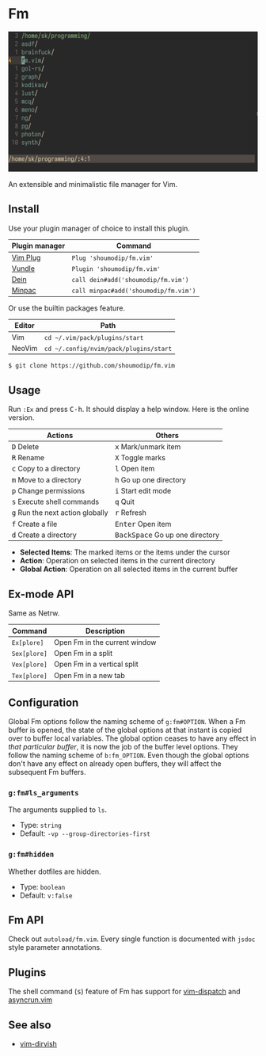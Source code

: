 # Fm
![Demo](img/demo.png)

An extensible and minimalistic file manager for Vim.

## Install
Use your plugin manager of choice to install this plugin.

| Plugin manager | Command                                                                  |
| -------------- | ------------------------------------------------------------------------ |
| [Vim Plug](https://github.com/junegunn/vim-plug)  | `Plug 'shoumodip/fm.vim'`             |
| [Vundle](https://github.com/VundleVim/Vundle.vim) | `Plugin 'shoumodip/fm.vim'`           |
| [Dein](https://github.com/Shougo/dein.vim)        | `call dein#add('shoumodip/fm.vim')`   |
| [Minpac](https://github.com/k-takata/minpac)      | `call minpac#add('shoumodip/fm.vim')` |

Or use the builtin packages feature.

| Editor | Path                                   |
| ------ | ----                                   |
| Vim    | `cd ~/.vim/pack/plugins/start`         |
| NeoVim | `cd ~/.config/nvim/pack/plugins/start` |

```console
$ git clone https://github.com/shoumodip/fm.vim
```

## Usage
Run `:Ex` and press <kbd>C-h</kbd>. It should display a help window. Here is the online version.

|          Actions                          |              Others                      |
| ----------------------------------------- | ---------------------------------------- |
| <kbd>D</kbd> Delete                       | <kbd>x</kbd>         Mark/unmark item    |
| <kbd>R</kbd> Rename                       | <kbd>X</kbd>         Toggle marks        |
| <kbd>c</kbd> Copy to a directory          | <kbd>l</kbd>         Open item           |
| <kbd>m</kbd> Move to a directory          | <kbd>h</kbd>         Go up one directory |
| <kbd>p</kbd> Change permissions           | <kbd>i</kbd>         Start edit mode     |
| <kbd>s</kbd> Execute shell commands       | <kbd>q</kbd>         Quit                |
| <kbd>g</kbd> Run the next action globally | <kbd>r</kbd>         Refresh             |
| <kbd>f</kbd> Create a file                | <kbd>Enter</kbd>     Open item           |
| <kbd>d</kbd> Create a directory           | <kbd>BackSpace</kbd> Go up one directory |

- **Selected Items**: The marked items or the items under the cursor
- **Action**:         Operation on selected items in the current directory
- **Global Action**:  Operation on all selected items in the current buffer

## Ex-mode API
Same as Netrw.

| Command      | Description                   |
| ------------ | ----------------------------- |
| `Ex[plore]`  | Open Fm in the current window |
| `Sex[plore]` | Open Fm in a split            |
| `Vex[plore]` | Open Fm in a vertical split   |
| `Tex[plore]` | Open Fm in a new tab          |

## Configuration
Global Fm options follow the naming scheme of `g:fm#OPTION`. When a Fm buffer is opened, the state of the global options at that instant is copied over to buffer local variables. The global option ceases to have any effect in *that particular buffer*, it is now the job of the buffer level options. They follow the naming scheme of `b:fm_OPTION`. Even though the global options don't have any effect on already open buffers, they will affect the subsequent Fm buffers.

### `g:fm#ls_arguments`
The arguments supplied to `ls`.

- Type: `string`
- Default: `-vp --group-directories-first`

### `g:fm#hidden`
Whether dotfiles are hidden.

- Type: `boolean`
- Default: `v:false`

## Fm API
Check out `autoload/fm.vim`. Every single function is documented with `jsdoc` style parameter annotations.

## Plugins
The shell command (<kbd>s</kbd>) feature of Fm has support for [vim-dispatch](https://github.com/tpope/vim-dispatch) and [asyncrun.vim](https://github.com/skywind3000/asyncrun.vim)

## See also
- [vim-dirvish](https://github.com/justinmk/vim-dirvish)
